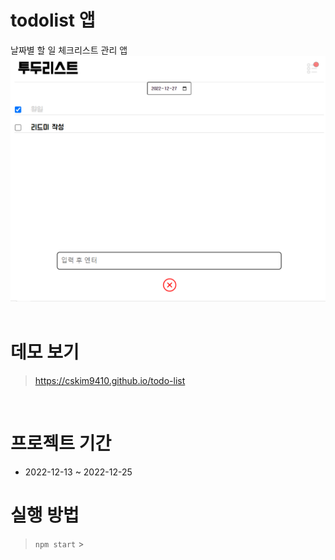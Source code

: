 # todolist 앱

날짜별 할 일 체크리스트 관리 앱
![앱스샷](./emul.png)
<br/>
<br/>

# 데모 보기

> https://cskim9410.github.io/todo-list

<br>

# 프로젝트 기간

- 2022-12-13 ~ 2022-12-25
  <br/>

# 실행 방법

> `npm start` >

